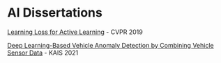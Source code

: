 # AI Dissertations

[Learning Loss for Active Learning](https://github.com/hchoi256/ai-dissertations/blob/main/learning-loss-for-active-learning.md) - CVPR 2019

[Deep Learning-Based Vehicle Anomaly Detection by Combining Vehicle Sensor Data](https://koreascience.kr/article/JAKO202110650792056.pdf) - KAIS 2021
